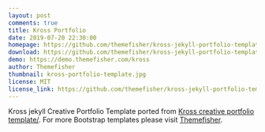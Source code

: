 ```yaml
---
layout: post
comments: true
title: Kross Portfolio
date: 2019-07-20 22:30:00
homepage: https://github.com/themefisher/kross-jekyll-portfolio-template
download: https://github.com/themefisher/kross-jekyll-portfolio-template/archive/master.zip
demo: https://demo.themefisher.com/kross
author: Themefisher
thumbnail: kross-portfolio-template.jpg
license: MIT
license_link: https://github.com/themefisher/kross-jekyll-portfolio-template/blob/master/LICENSE.txt
---
```


Kross jekyll Creative Portfolio Template ported from [Kross creative portfolio template/](https://themefisher.com/products/kross-creative-portfolio-template/).
For more Bootstrap templates please visit [Themefisher](https://www.themefisher.com).

